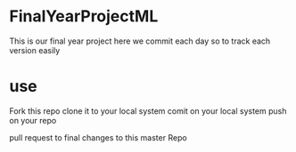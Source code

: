 # FinalYearProjectML
This is our  final year project here we commit each day so to track each version easily 

# use

Fork this repo
clone it to your local system 
comit on your local system
push on your repo

pull request to final changes to this master Repo
